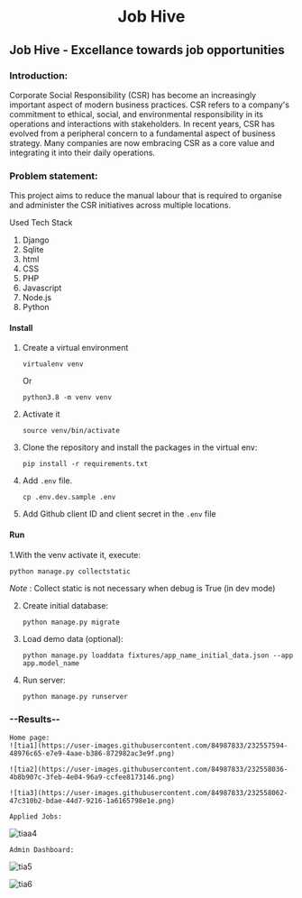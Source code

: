 <div align="center">

# Job Hive

</div>

## Job Hive - Excellance towards job opportunities

### Introduction:
Corporate Social Responsibility (CSR) has become an increasingly important aspect of modern business practices. CSR refers to a company's commitment to ethical, social, and environmental responsibility in its operations and interactions with stakeholders. In recent years, CSR has evolved from a peripheral concern to a fundamental aspect of business strategy. Many companies are now embracing CSR as a core value and integrating it into their daily operations.


### Problem statement:
This project aims to reduce the manual labour that is required to organise and administer the CSR initiatives across multiple locations.

Used Tech Stack
1. Django
2. Sqlite
3. html
4. CSS
5. PHP
6. Javascript
7. Node.js
8. Python

#### Install

1. Create a virtual environment

    `virtualenv venv`

    Or

    `python3.8 -m venv venv`

2. Activate it

    `source venv/bin/activate`

3. Clone the repository and install the packages in the virtual env:

    `pip install -r requirements.txt`

4. Add `.env` file.

    `cp .env.dev.sample .env`

5. Add Github client ID and client secret in the `.env` file

#### Run

1.With the venv activate it, execute:

    python manage.py collectstatic

*Note* : Collect static is not necessary when debug is True (in dev mode)

2. Create initial database:

    `python manage.py migrate`


3. Load demo data (optional):

    `python manage.py loaddata fixtures/app_name_initial_data.json --app app.model_name`

4. Run server:

    `python manage.py runserver`
    
### --Results--
    
    Home page:
    ![tia1](https://user-images.githubusercontent.com/84987833/232557594-48976c65-e7e9-4aae-b386-872982ac3e9f.png)
    
    ![tia2](https://user-images.githubusercontent.com/84987833/232558036-4b8b907c-3feb-4e04-96a9-ccfee8173146.png)
    
    ![tia3](https://user-images.githubusercontent.com/84987833/232558062-47c310b2-bdae-44d7-9216-1a6165798e1e.png)
    
    Applied Jobs:
    
   ![tiaa4](https://user-images.githubusercontent.com/84987833/232558918-a51dbd84-b7d2-4217-b4ba-52173f28db85.png)

    Admin Dashboard:
    
   ![tia5](https://user-images.githubusercontent.com/84987833/232559113-a81e8a7b-ca15-4986-b01e-41c9aea08da3.png)
      
   ![tia6](https://user-images.githubusercontent.com/84987833/232559215-bbaf1afe-15ad-4be8-a938-b8f7ad018050.png)

